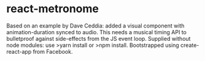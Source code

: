 # react-metronome
Based on an example by Dave Ceddia:
added a visual component with animation-duration synced to audio. 
This needs a musical timing API to bulletproof against side-effects from the JS event loop. 
Supplied without node modules: use >yarn install or >npm install.
Bootstrapped using create-react-app from Facebook.
